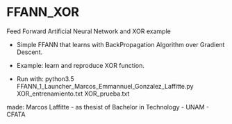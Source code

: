 # FFANN_XOR
Feed Forward Artificial Neural Network and XOR example

- Simple FFANN that learns with BackPropagation Algorithm over Gradient Descent.
- Example: learn and reproduce XOR function.

- Run with:   python3.5   FFANN_1_Launcher_Marcos_Emmannuel_Gonzalez_Laffitte.py   XOR_entrenamiento.txt   XOR_prueba.txt

made: Marcos Laffitte - as thesist of Bachelor in Technology - UNAM - CFATA
